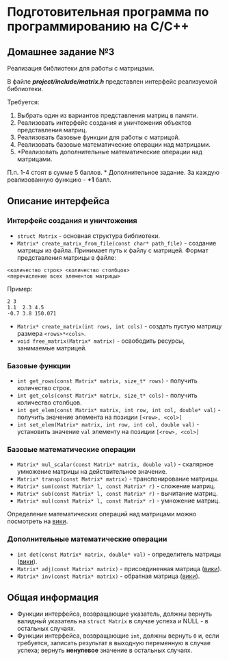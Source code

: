 # Подготовительная программа по программированию на С/С++

## Домашнее задание №3
Реализация библиотеки для работы с матрицами.

В файле **_project/include/matrix.h_** представлен интерфейс реализуемой библиотеки.

Требуется:
1. Выбрать один из вариантов представления матриц в памяти.
2. Реализовать интерфейс создания и уничтожения объектов представления матриц.
3. Реализовать базовые функции для работы с матрицой.
4. Реализовать базовые математические операции над матрицами.
5. \*Реализовать дополнительные математические операции над матрицами.

П.п. 1-4 стоят в сумме 5 баллов.
\* Дополнительное задание. За каждую реализованную функцию - **+1** балл.

## Описание интерфейса

### Интерфейс создания и уничтожения

* `struct Matrix` - основная структура библиотеки.
* `Matrix* create_matrix_from_file(const char* path_file)` - создание матрицы из файла. Принимает путь к файлу с матрицей.
Формат представления матрицы в файле:
```
<количество строк> <количество столбцов>
<перечисление всех элементов матрицы>
```
Пример:
```
2 3
1.1  2.3 4.5
-0.7 3.8 150.071
```

* `Matrix* create_matrix(int rows, int cols)` - создать пустую матрицу размера `<rows>*<cols>`.
* `void free_matrix(Matrix* matrix)` - освободить ресурсы, занимаемые матрицей.

### Базовые функции

* `int get_rows(const Matrix* matrix, size_t* rows)` - получить количество строк.
* `int get_cols(const Matrix* matrix, size_t* cols)` - получить количество столбцов.
* `int get_elem(const Matrix* matrix, int row, int col, double* val)` - получить значение элемента на позиции `[<row>, <col>]`
* `int set_elem(Matrix* matrix, int row, int col, double val)` - установить значение `val` элементу на позиции `[<row>, <col>]`

### Базовые математические операции

* `Matrix* mul_scalar(const Matrix* matrix, double val)` - скалярное умножение матрицы на действительное значение.
* `Matrix* transp(const Matrix* matrix)` - транспонирование матрицы.
* `Matrix* sum(const Matrix* l, const Matrix* r)` - сложение матриц.
* `Matrix* sub(const Matrix* l, const Matrix* r)` - вычитание матриц.
* `Matrix* mul(const Matrix* l, const Matrix* r)` - умножение матриц.

Определение математических операций над матрицами можно посмотреть на [вики](https://ru.wikipedia.org/wiki/%D0%9C%D0%B0%D1%82%D1%80%D0%B8%D1%86%D0%B0_(%D0%BC%D0%B0%D1%82%D0%B5%D0%BC%D0%B0%D1%82%D0%B8%D0%BA%D0%B0)).

### Дополнительные математические операции

* `int det(const Matrix* matrix, double* val)` - определитель матрицы ([вики](https://ru.wikipedia.org/wiki/%D0%9E%D0%BF%D1%80%D0%B5%D0%B4%D0%B5%D0%BB%D0%B8%D1%82%D0%B5%D0%BB%D1%8C)).
* `Matrix* adj(const Matrix* matrix)` - присоединенная матрица ([вики](https://ru.wikipedia.org/wiki/%D0%A1%D0%BE%D1%8E%D0%B7%D0%BD%D0%B0%D1%8F_%D0%BC%D0%B0%D1%82%D1%80%D0%B8%D1%86%D0%B0)).
* `Matrix* inv(const Matrix* matrix)` - обратная матрица ([вики](https://ru.wikipedia.org/wiki/%D0%9E%D0%B1%D1%80%D0%B0%D1%82%D0%BD%D0%B0%D1%8F_%D0%BC%D0%B0%D1%82%D1%80%D0%B8%D1%86%D0%B0)).

## Общая информация

* Функции интерфейса, возвращающие указатель, должны вернуть валидный указатель на `struct Matrix` в случае успеха и NULL -
в остальных случаях.
* Функции интерфейса, возвращающие `int`, должны вернуть `0` и, если требуется, записать результат в выходную переменную
в случае успеха; вернуть **ненулевое** значение в остальных случаях.